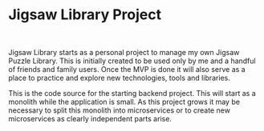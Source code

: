 <h1>Jigsaw Library Project</h1>
<br />
<p>
Jigsaw Library starts as a personal project to manage my own Jigsaw Puzzle Library. This is initially created to be used only by me and a handful of friends and family users. Once the MVP is done it will also serve as a place to practice and explore new technologies, tools and libraries.
</p>
<p>
This is the code source for the starting backend project. This will start as a monolith while the application is small. As this project grows it may be necessary to split this monolith into microservices or to create new microservices as clearly independent parts arise.
</p>